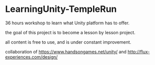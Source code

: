 # LearningUnity-TempleRun
36 hours workshop to learn what Unity platform has to offer.

the goal of this project is to become a lesson by lesson project.

all content is free to use, and is under constant improvement.


collaboration of 
https://www.handsongames.net/unity/
and 
http://flux-experiences.com/design/

